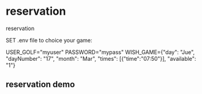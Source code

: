 # reservation
reservation

SET .env file to choice your game:

USER_GOLF="myuser"
PASSWORD="mypass"
WISH_GAME={"day": "Jue", "dayNumber": "17", "month": "Mar", "times": [{"time":"07:50"}], "available": "1"}


## reservation demo
